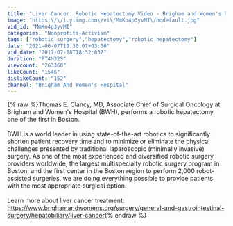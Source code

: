 ```yaml
---
title: "Liver Cancer: Robotic Hepatectomy Video - Brigham and Women's Hospital"
image: "https:\/\/i.ytimg.com\/vi\/MmKo4p3yvMI\/hqdefault.jpg"
vid_id: "MmKo4p3yvMI"
categories: "Nonprofits-Activism"
tags: ["robotic surgery","hepatectomy","robotic hepatectomy"]
date: "2021-06-07T19:30:07+03:00"
vid_date: "2017-07-18T18:32:03Z"
duration: "PT4M32S"
viewcount: "263360"
likeCount: "1546"
dislikeCount: "152"
channel: "Brigham And Women's Hospital"
---
```

{% raw %}Thomas E. Clancy, MD, Associate Chief of Surgical Oncology at Brigham and Women's Hospital (BWH), performs a robotic hepatectomy, one of the first in Boston. <br /><br />BWH is a world leader in using state-of-the-art robotics to significantly shorten patient recovery time and to minimize or eliminate the physical challenges presented by traditional laparoscopic (minimally invasive) surgery. As one of the most experienced and diversified robotic surgery providers worldwide, the largest multispecialty robotic surgery program in Boston, and the first center in the Boston region to perform 2,000 robot-assisted surgeries, we are doing everything possible to provide patients with the most appropriate surgical option.<br /><br />Learn more about liver cancer treatment: <br /><a rel="nofollow" target="blank" href="https://www.brighamandwomens.org/surgery/general-and-gastrointestinal-surgery/hepatobiliary/liver-cancer">https://www.brighamandwomens.org/surgery/general-and-gastrointestinal-surgery/hepatobiliary/liver-cancer</a>{% endraw %}
